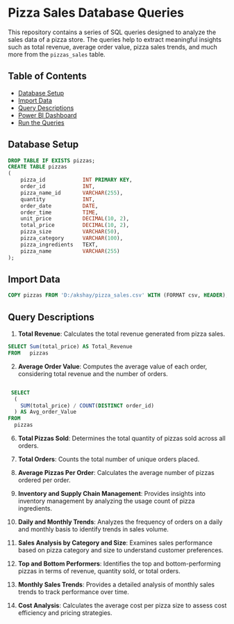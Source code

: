 # Pizza Sales Database Queries

This repository contains a series of SQL queries designed to analyze the sales data of a pizza store. The queries help to extract meaningful insights such as total revenue, average order value, pizza sales trends, and much more from the `pizzas_sales` table.

## Table of Contents

- [Database Setup](#database-setup)
- [Import Data](#import-data)
- [Query Descriptions](#query-descriptions)
- [Power BI Dashboard](#power-bi-dashboard)
- [Run the Queries](#run-the-queries)

## Database Setup
```sql
DROP TABLE IF EXISTS pizzas;
CREATE TABLE pizzas
(
    pizza_id            INT PRIMARY KEY,
    order_id            INT,
    pizza_name_id       VARCHAR(255),
    quantity            INT,
    order_date          DATE,
    order_time          TIME,
    unit_price          DECIMAL(10, 2),
    total_price         DECIMAL(10, 2),
    pizza_size          VARCHAR(50),
    pizza_category      VARCHAR(100),
    pizza_ingredients   TEXT,
    pizza_name          VARCHAR(255)
);
```

## Import Data
```sql
COPY pizzas FROM 'D:/akshay/pizza_sales.csv' WITH (FORMAT csv, HEADER);
```

## Query Descriptions

1. **Total Revenue**: Calculates the total revenue generated from pizza sales.
 ```sql
 SELECT Sum(total_price) AS Total_Revenue
FROM   pizzas
```

2. **Average Order Value**: Computes the average value of each order, considering total revenue and the number of orders.
```sql

 SELECT 
  (
    SUM(total_price) / COUNT(DISTINCT order_id)
  ) AS Avg_order_Value 
FROM 
  pizzas
 ```

6. **Total Pizzas Sold**: Determines the total quantity of pizzas sold across all orders.

7. **Total Orders**: Counts the total number of unique orders placed.

8. **Average Pizzas Per Order**: Calculates the average number of pizzas ordered per order.

9. **Inventory and Supply Chain Management**: Provides insights into inventory management by analyzing the usage count of pizza ingredients.

10. **Daily and Monthly Trends**: Analyzes the frequency of orders on a daily and monthly basis to identify trends in sales volume.

11. **Sales Analysis by Category and Size**: Examines sales performance based on pizza category and size to understand customer preferences.

12. **Top and Bottom Performers**: Identifies the top and bottom-performing pizzas in terms of revenue, quantity sold, or total orders.

13. **Monthly Sales Trends**: Provides a detailed analysis of monthly sales trends to track performance over time.

14. **Cost Analysis**: Calculates the average cost per pizza size to assess cost efficiency and pricing strategies.




